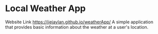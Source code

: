 # Local Weather App
Website Link https://jiejaylan.github.io/weatherApp/
A simple application that provides basic information about the weather at a user's location.

